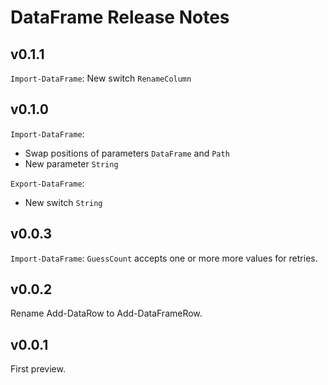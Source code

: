 # DataFrame Release Notes

## v0.1.1

`Import-DataFrame`: New switch `RenameColumn`

## v0.1.0

`Import-DataFrame`:

- Swap positions of parameters `DataFrame` and `Path`
- New parameter `String`

`Export-DataFrame`:

- New switch `String`

## v0.0.3

`Import-DataFrame`: `GuessCount` accepts one or more more values for retries.

## v0.0.2

Rename Add-DataRow to Add-DataFrameRow.

## v0.0.1

First preview.
